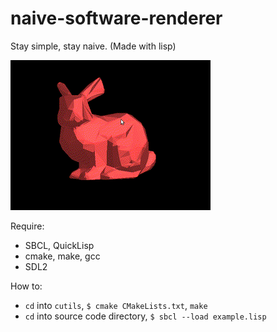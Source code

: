 naive-software-renderer
=======================

Stay simple, stay naive. (Made with lisp)

<img src="bunny.gif" />

Require:

* SBCL, QuickLisp
* cmake, make, gcc
* SDL2

How to:

* `cd` into `cutils`, `$ cmake CMakeLists.txt`, `make`
* `cd` into source code directory, `$ sbcl --load example.lisp`
